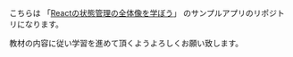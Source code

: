 
こちらは 「[Reactの状態管理の全体像を学ぼう](https://www.techpit.jp/courses/276)」 のサンプルアプリのリポジトリになります。

教材の内容に従い学習を進めて頂くようよろしくお願い致します。

